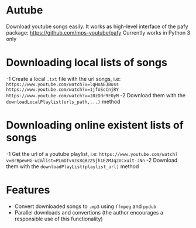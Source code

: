 # Autube
Download youtube songs easily. It works as high-level interface of the pafy package: https://github.com/mps-youtube/pafy
Currently works in Python 3 only
# Downloading local lists of songs
-1 Create a local `.txt` file with the url songs, i.e:
`
https://www.youtube.com/watch?v=lqHoAEJBuss
https://www.youtube.com/watch?v=1jfoScCnjRY
https://www.youtube.com/watch?v=I0zDdr9FOyM
`
-2 Download them with the `downloadLocalPlaylist(urls_path,...)` method
# Downloading online existent lists of songs
-1 Get the url of a youtube playlist, i.e:
`https://www.youtube.com/watch?v=BrBpewHG-wI&list=PLmDTvnzs8qB22Sjh1E2MJq2VCxuit-JNn`
-2 Download them with the `downloadPlayList(playlist_url)` method

# Features
- Convert downloaded songs to `.mp3` using `ffmpeg` and `pydub`
- Parallel downloads and convertions (the author encourages a responsible use of this functionality)
